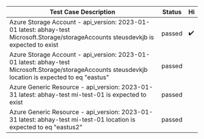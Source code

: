  | Test Case Description | Status |   Hi  |
 | --------------------- | ------ | --- |
 | Azure Storage Account - api_version: 2023-01-01 latest: abhay-test Microsoft.Storage/storageAccounts steusdevkjb is expected to exist | passed | :heavy_check_mark: |
 | Azure Storage Account - api_version: 2023-01-01 latest: abhay-test Microsoft.Storage/storageAccounts steusdevkjb location is expected to eq "eastus" | passed | |
 | Azure Generic Resource - api_version: 2023-01-31 latest: abhay-test mi-test-01 is expected to exist | passed | |
 | Azure Generic Resource - api_version: 2023-01-31 latest: abhay-test mi-test-01 location is expected to eq "eastus2" | passed | |
 
